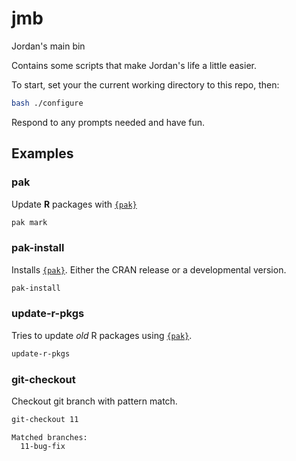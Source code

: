 # jmb

Jordan's main bin

Contains some scripts that make Jordan's life a little easier.

To start, set your the current working directory to this repo, then:

``` bash
bash ./configure
```

Respond to any prompts needed and have fun.

## Examples


### pak

Update **R** packages with [`{pak}`](https://github.com/r-lib/pak)

``` sh
pak mark
```

### pak-install

Installs [`{pak}`](https://github.com/r-lib/pak).
Either the CRAN release or a developmental version.

``` sh
pak-install
```

### update-r-pkgs

Tries to update _old_ R packages using [`{pak}`](https://github.com/r-lib/pak).

``` sh
update-r-pkgs
```

### git-checkout

Checkout git branch with pattern match.

``` sh
git-checkout 11
```

```
Matched branches:
  11-bug-fix
```

